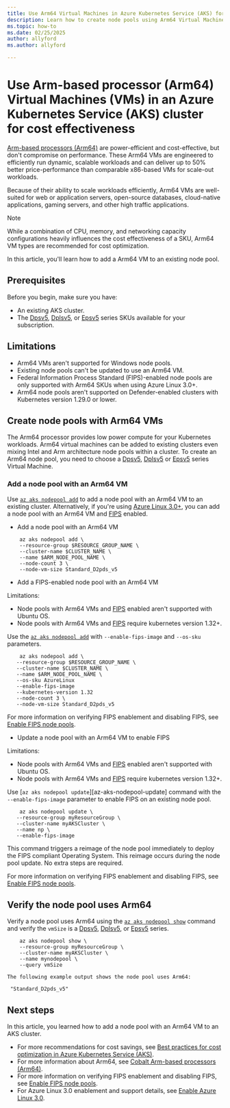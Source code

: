```yaml
---
title: Use Arm64 Virtual Machines in Azure Kubernetes Service (AKS) for cost effectiveness
description: Learn how to create node pools using Arm64 Virtual Machines with Azure Kubernetes Service (AKS) for cost effectiveness
ms.topic: how-to
ms.date: 02/25/2025
author: allyford
ms.author: allyford

---
```


# Use Arm-based processor (Arm64) Virtual Machines (VMs) in an Azure Kubernetes Service (AKS) cluster for cost effectiveness

[Arm-based processors (Arm64)][cobalt-arm64-vm] are power-efficient and cost-effective, but don't compromise on performance. These Arm64 VMs are engineered to efficiently run dynamic, scalable workloads and can deliver up to 50% better price-performance than comparable x86-based VMs for scale-out workloads.

Because of their ability to scale workloads efficiently, Arm64 VMs are well-suited for web or application servers, open-source databases, cloud-native applications, gaming servers, and other high traffic applications.

>[!NOTE]
>While a combination of CPU, memory, and networking capacity configurations heavily influences the cost effectiveness of a SKU, Arm64 VM types are recommended for cost optimization.

In this article, you'll learn how to add a Arm64 VM to an existing node pool.

## Prerequisites

Before you begin, make sure you have:

- An existing AKS cluster.
- The [Dpsv5][arm-sku-vm1], [Dplsv5][arm-sku-vm2], or [Epsv5][arm-sku-vm3] series SKUs available for your subscription.

## Limitations
- Arm64 VMs aren't supported for Windows node pools.
- Existing node pools can't be updated to use an Arm64 VM.
-  Federal Information Process Standard (FIPS)-enabled node pools are only supported with Arm64 SKUs when using Azure Linux 3.0+.
- Arm64 node pools aren't supported on Defender-enabled clusters with Kubernetes version 1.29.0 or lower.

## Create node pools with Arm64 VMs

The Arm64 processor provides low power compute for your Kubernetes workloads. Arm64 virtual machines can be added to existing clusters even mixing Intel and Arm architecture node pools within a cluster. To create an Arm64 node pool, you need to choose a [Dpsv5][arm-sku-vm1], [Dplsv5][arm-sku-vm2] or [Epsv5][arm-sku-vm3] series Virtual Machine.

### Add a node pool with an Arm64 VM

Use [`az aks nodepool add`][az-aks-nodepool-add] to add a node pool with an Arm64 VM to an existing cluster. Alternatively, if you're using [Azure Linux 3.0+][azure-linux-3.0], you can add a node pool with an Arm64 VM and [FIPS](./enable-fips-nodes.md) enabled.

- Add a node pool with an Arm64 VM

```azurecli-interactive
    az aks nodepool add \
    --resource-group $RESOURCE_GROUP_NAME \
    --cluster-name $CLUSTER_NAME \
    --name $ARM_NODE_POOL_NAME \
    --node-count 3 \
    --node-vm-size Standard_D2pds_v5
```
- Add a FIPS-enabled node pool with an Arm64 VM

Limitations: 
- Node pools with Arm64 VMs and [FIPS](./enable-fips-nodes.md) enabled aren't supported with Ubuntu OS.
- Node pools with Arm64 VMs and [FIPS](./enable-fips-nodes.md) require kubernetes version 1.32+.

Use the [`az aks nodepool add`][az-aks-nodepool-add] with `--enable-fips-image` and `--os-sku` parameters.

 ```azurecli-interactive
     az aks nodepool add \
    --resource-group $RESOURCE_GROUP_NAME \
    --cluster-name $CLUSTER_NAME \
    --name $ARM_NODE_POOL_NAME \
    --os-sku AzureLinux
    --enable-fips-image
    --kubernetes-version 1.32
    --node-count 3 \
    --node-vm-size Standard_D2pds_v5
```
For more information on verifying FIPS enablement and disabling FIPS, see [Enable FIPS node pools](./enable-fips-nodes.md).

- Update a node pool with an Arm64 VM to enable FIPS

Limitations: 
- Node pools with Arm64 VMs and [FIPS](./enable-fips-nodes.md) enabled aren't supported with Ubuntu OS.
- Node pools with Arm64 VMs and [FIPS](./enable-fips-nodes.md) require kubernetes version 1.32+.

Use [`az aks nodepool update`][az-aks-nodepool-update] command with the `--enable-fips-image` parameter to enable FIPS on an existing node pool.

 ```azurecli-interactive
     az aks nodepool update \
    --resource-group myResourceGroup \
    --cluster-name myAKSCluster \
    --name np \
    --enable-fips-image
```

This command triggers a reimage of the node pool immediately to deploy the FIPS compliant Operating System. This reimage occurs during the node pool update. No extra steps are required.

For more information on verifying FIPS enablement and disabling FIPS, see [Enable FIPS node pools](./enable-fips-nodes.md).

## Verify the node pool uses Arm64

Verify a node pool uses Arm64 using the [`az aks nodepool show`][az-aks-nodepool-show] command and verify the `vmSize` is a [Dpsv5][arm-sku-vm1], [Dplsv5][arm-sku-vm2], or [Epsv5][arm-sku-vm3] series.

 ```azurecli-interactive
     az aks nodepool show \
     --resource-group myResourceGroup \
     --cluster-name myAKSCluster \
     --name mynodepool \
     --query vmSize
```

    The following example output shows the node pool uses Arm64:

```output
 "Standard_D2pds_v5"
```

## Next steps

In this article, you learned how to add a node pool with an Arm64 VM to an AKS cluster. 
- For more recommendations for cost savings, see [Best practices for cost optimization in Azure Kubernetes Service (AKS)](./best-practices-cost.md).
- For more information about Arm64, see [Cobalt Arm-based processors (Arm64)][cobalt-arm64-vm].
- For more information on verifying FIPS enablement and disabling FIPS, see [Enable FIPS node pools](./enable-fips-nodes.md).
- For Azure Linux 3.0 enablement and support details, see [Enable Azure Linux 3.0][azure-linux-3.0].

<!-- LINKS - Internal -->
[arm-sku-vm1]: /azure/virtual-machines/dpsv5-dpdsv5-series
[arm-sku-vm2]: /azure/virtual-machines/dplsv5-dpldsv5-series
[arm-sku-vm3]: /azure/virtual-machines/epsv5-epdsv5-series
[az-aks-nodepool-add]: /cli/azure/aks/nodepool#az_aks_nodepool_add
[az-aks-nodepool-show]: /cli/azure/aks/nodepool#az_aks_nodepool_show
[az-aks-nodepool-delete]: /cli/azure/aks/nodepool#az_aks_nodepool_delete
[azure-linux-3.0]: /azure/azure-linux/how-to-enable-azure-linux-3
[cobalt-arm64-vm]: /azure/virtual-machines/sizes/cobalt-overview


